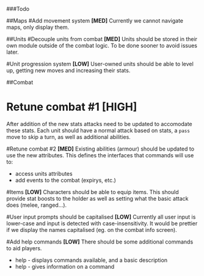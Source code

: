 ###Todo

##Maps
#Add movement system __[MED]__
Currently we cannot navigate maps, only display them.

##Units
#Decouple units from combat __[MED]__
Units should be stored in their own module outside of the combat logic.  To be done sooner to avoid issues later.

#Unit progression system __[LOW]__
User-owned units should be able to level up, getting new moves and increasing their stats.

##Combat
# Retune combat #1 __[HIGH]__
After addition of the new stats attacks need to be updated to accomodate these stats.  Each unit should have a normal attack based on stats, a `pass` move to skip a turn, as well as additional abilities.

#Retune combat #2 __[MED]__
Existing abilities (armour) should be updated to use the new attributes.  This defines the interfaces that commands will use to:

* access units attributes
* add events to the combat (expirys, etc.)

#Items __[LOW]__
Characters should be able to equip items.  This should provide stat boosts to the holder as well as setting what the basic attack does (melee, ranged...).

#User input prompts should be capitalised __[LOW]__
Currently all user input is lower-case and input is detected with case-insensitivity.  It would be prettier if we display the names capitalised (eg. on the combat info screen).

#Add help commands __[LOW]__
There should be some additional commands to aid players.

* help           - displays commands available, and a basic description
* help <command> - gives information on a command

